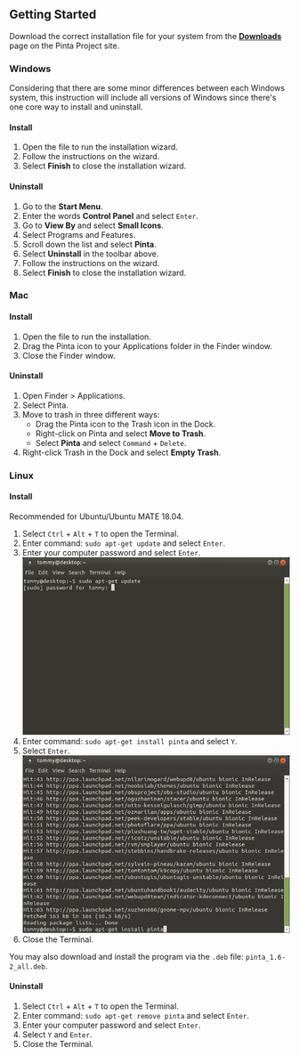 ## __Getting Started__ ##

Download the correct installation file for your system from the [__Downloads__](https://pinta-project.com/pintaproject/pinta/releases) page on the Pinta Project site.

### __Windows__ ###

Considering that there are some minor differences between each Windows system, this instruction will include all versions of Windows since there's one core way to install and uninstall.

#### __Install__ ####

1. Open the file to run the installation wizard.
2. Follow the instructions on the wizard.
3. Select __Finish__ to close the installation wizard.

#### __Uninstall__ ####

1. Go to the __Start Menu__.
2. Enter the words __Control Panel__ and select `Enter`.
3. Go to __View By__ and select __Small Icons__.
4. Select Programs and Features.
5. Scroll down the list and select __Pinta__.
6. Select __Uninstall__ in the toolbar above.
7. Follow the instructions on the wizard.
8. Select __Finish__ to close the installation wizard.

### __Mac__ ###

#### __Install__ ####

1. Open the file to run the installation.
2. Drag the Pinta icon to your Applications folder in the Finder window.
3. Close the Finder window.

#### __Uninstall__ ####

1. Open Finder > Applications.
2. Select Pinta.
3. Move to trash in three different ways:
    - Drag the Pinta icon to the Trash icon in the Dock.
    - Right-click on Pinta and select __Move to Trash__.
    - Select __Pinta__ and select `Command` + `Delete`.
4. Right-click Trash in the Dock and select __Empty Trash__.

### __Linux__ ###

#### __Install__ ####

Recommended for Ubuntu/Ubuntu MATE 18.04.

1. Select `Ctrl` + `Alt` + `T` to open the Terminal.
2. Enter command: `sudo apt-get update` and select `Enter`.
3. Enter your computer password and select `Enter`.  
![Linux Install](img/linuxinstall.jpg) 
4. Enter command: `sudo apt-get install pinta` and select `Y`.
5. Select `Enter`.  
![Linux Uninstall](img/linuxuninstall.jpg)
6. Close the Terminal.

You may also download and install the program via the `.deb` file: `pinta_1.6-2_all.deb`.

#### __Uninstall__ ####

1. Select `Ctrl` + `Alt` + `T` to open the Terminal.
2. Enter command: `sudo apt-get remove pinta` and select `Enter`.
3. Enter your computer password and select `Enter`.  
4. Select `Y` and `Enter`.  
5. Close the Terminal.